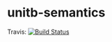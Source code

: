 # unitb-semantics

Travis: [![Build Status](https://travis-ci.org/unitb/unitb-semantics.svg?branch=master)](https://travis-ci.org/unitb/unitb-semantics)
